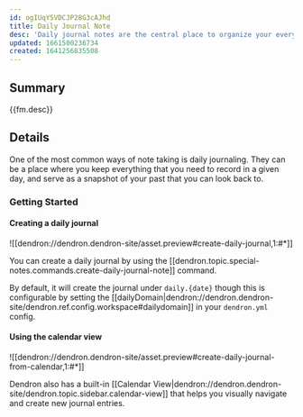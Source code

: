 ```yaml
---
id: ogIUqY5VDCJP28G3cAJhd
title: Daily Journal Note
desc: 'Daily journal notes are the central place to organize your everyday tasks.'
updated: 1661500236734
created: 1641256835508
---
```


## Summary

{{fm.desc}}

## Details

One of the most common ways of note taking is daily journaling.
They can be a place where you keep everything that you need to record in a given day, and serve as a snapshot of your past that you can look back to.

### Getting Started

#### Creating a daily journal
![[dendron://dendron.dendron-site/asset.preview#create-daily-journal,1:#*]]

You can create a daily journal by using the [[dendron.topic.special-notes.commands.create-daily-journal-note]] command. 

By default, it will create the journal under `daily.{date}` though this is configurable by setting the [[dailyDomain|dendron://dendron.dendron-site/dendron.ref.config.workspace#dailydomain]] in your `dendron.yml` config.

#### Using the calendar view

![[dendron://dendron.dendron-site/asset.preview#create-daily-journal-from-calendar,1:#*]]

Dendron also has a built-in [[Calendar View|dendron://dendron.dendron-site/dendron.topic.sidebar.calendar-view]] that helps you visually navigate and create new journal entries.
